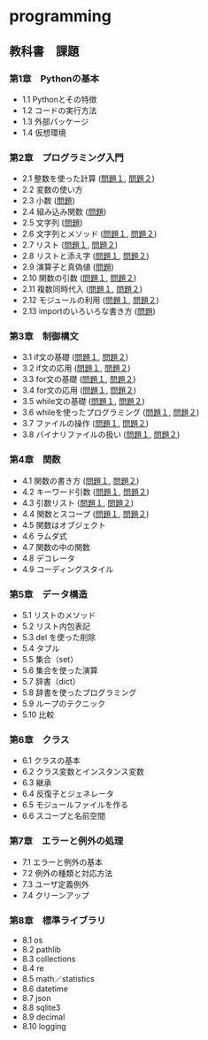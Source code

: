 # programming

## 教科書　課題

### 第1章　Pythonの基本

* 1.1 Pythonとその特徴
* 1.2 コードの実行方法
* 1.3 外部パッケージ
* 1.4 仮想環境

### 第2章　プログラミング入門

* 2.1 整数を使った計算 ([問題１](CHAPTER02/Q2_1_1.py), [問題２](CHAPTER02/Q2_1_2.py))
* 2.2 変数の使い方
* 2.3 小数 ([問題](CHAPTER02/Q2_3_1.py))
* 2.4 組み込み関数 ([問題](CHAPTER02/q2_4_1.py)) 
* 2.5 文字列 ([問題](CHAPTER02/Q2_5_2.py))
* 2.6 文字列とメソッド ([問題１](CHAPTER02/Q2_6_1.py), [問題２](CHAPTER02/Q2_6_2.py))
* 2.7 リスト ([問題１](CHAPTER02/Q2_7_1.py), [問題２](CHAPTER02/Q2_7_2.py)) 
* 2.8 リストと添え字 ([問題１](CHAPTER02/Q2_8_1.py), [問題２](CHAPTER02/Q2_8_2.py))
* 2.9 演算子と真偽値 ([問題](CHAPTER02/Q2_9_1.py))
* 2.10 関数の引数 ([問題１](CHAPTER02/Q2_10_1.py), [問題２](CHAPTER02/Q2_10_2.py))
* 2.11 複数同時代入 ([問題１](CHAPTER02/Q2_11_1.py), [問題２](CHAPTER02/Q2_11_2.py))
* 2.12 モジュールの利用 ([問題１](CHAPTER02/Q2_12_1.py), [問題２](CHAPTER02/Q2_12_2.py)) 
* 2.13 importのいろいろな書き方 ([問題](CHAPTER02/Q2_13_1.py))

### 第3章　制御構文

* 3.1 if文の基礎 ([問題１](CHAPTER03/Q3_1_1.py), [問題２](CHAPTER03/Q3_1_2.py))
* 3.2 if文の応用 ([問題１](CHAPTER03/Q3_2_1.py), [問題２](CHAPTER03/Q3_2_2.py))
* 3.3 for文の基礎 ([問題１](CHAPTER03/Q3_3_1.py), [問題２](CHAPTER03/Q3_3_2.py))
* 3.4 for文の応用 ([問題１](CHAPTER03/Q3_4_1.py), [問題２](CHAPTER03/Q3_4_2.py))
* 3.5 while文の基礎 ([問題１](CHAPTER03/Q3_5_1.py), [問題２](CHAPTER03/Q3_5_2.py))
* 3.6 whileを使ったプログラミング ([問題１](CHAPTER03/Q3_6_1.py), [問題２](CHAPTER03/Q3_6_2.py))
* 3.7 ファイルの操作 ([問題１](CHAPTER03/Q3_7_1.py), [問題２](CHAPTER03/Q3_7_2.py))
* 3.8 バイナリファイルの扱い ([問題１](CHAPTER03/Q3_8_1.py), [問題２](CHAPTER03/Q3_8_2.py))

### 第4章　関数

* 4.1 関数の書き方 ([問題１](CHAPTER04/Q4_1_1.py), [問題２](CHAPTER04/Q4_1_2.py))
* 4.2 キーワード引数 ([問題１](CHAPTER04/Q4_2_1.py), [問題２](CHAPTER04/Q4_2_2.py))
* 4.3 引数リスト ([問題１](CHAPTER04/Q4_3_1.py), [問題２](CHAPTER04/Q4_3_2.py))
* 4.4 関数とスコープ ([問題１](CHAPTER04/Q4_4_1.py), [問題２](CHAPTER04/Q4_4_2.py))
* 4.5 関数はオブジェクト
* 4.6 ラムダ式
* 4.7 関数の中の関数
* 4.8 デコレータ
* 4.9 コーディングスタイル

### 第5章　データ構造

* 5.1 リストのメソッド
* 5.2 リスト内包表記
* 5.3 del を使った削除
* 5.4 タプル
* 5.5 集合（set）
* 5.6 集合を使った演算
* 5.7 辞書（dict）
* 5.8 辞書を使ったプログラミング
* 5.9 ループのテクニック
* 5.10 比較

### 第6章　クラス

* 6.1 クラスの基本
* 6.2 クラス変数とインスタンス変数
* 6.3 継承
* 6.4 反復子とジェネレータ
* 6.5 モジュールファイルを作る
* 6.6 スコープと名前空間

### 第7章　エラーと例外の処理

* 7.1 エラーと例外の基本
* 7.2 例外の種類と対応方法
* 7.3 ユーザ定義例外
* 7.4 クリーンアップ

### 第8章　標準ライブラリ

* 8.1 os
* 8.2 pathlib
* 8.3 collections
* 8.4 re
* 8.5 math／statistics
* 8.6 datetime
* 8.7 json
* 8.8 sqlite3
* 8.9 decimal
* 8.10 logging

